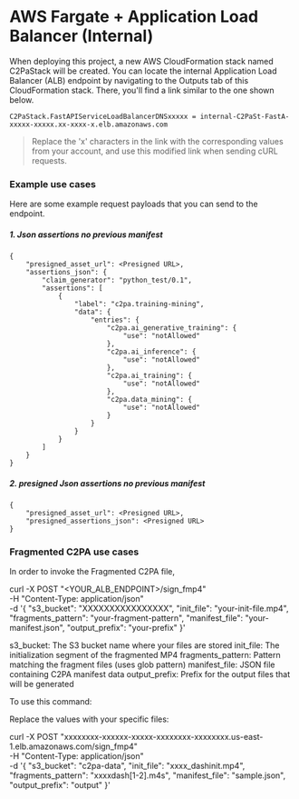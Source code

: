 # AWS Fargate + Application Load Balancer (Internal)

When deploying this project, a new AWS CloudFormation stack named C2PaStack will be created. You can locate the internal Application Load Balancer (ALB) endpoint by navigating to the Outputs tab of this CloudFormation stack. There, you'll find a link similar to the one shown below.

```
C2PaStack.FastAPIServiceLoadBalancerDNSxxxxx = internal-C2PaSt-FastA-xxxxx-xxxxx.xx-xxxx-x.elb.amazonaws.com
```

> Replace the 'x' characters in the link with the corresponding values from your account, and use this modified link when sending cURL requests.

### Example use cases

Here are some example request payloads that you can send to the endpoint.

##### 1. Json assertions no previous manifest

```
{
    "presigned_asset_url": <Presigned URL>,
    "assertions_json": {
        "claim_generator": "python_test/0.1",
        "assertions": [
            {
                "label": "c2pa.training-mining",
                "data": {
                    "entries": {
                        "c2pa.ai_generative_training": {
                            "use": "notAllowed"
                        },
                        "c2pa.ai_inference": {
                            "use": "notAllowed"
                        },
                        "c2pa.ai_training": {
                            "use": "notAllowed"
                        },
                        "c2pa.data_mining": {
                            "use": "notAllowed"
                        }
                    }
                }
            }
        ]
    }
}
```

##### 2. presigned Json assertions no previous manifest

```
{
    "presigned_asset_url": <Presigned URL>,
    "presigned_assertions_json": <Presigned URL>
}
```

### Fragmented C2PA use cases

In order to invoke the Fragmented C2PA file, 

curl -X POST "<YOUR_ALB_ENDPOINT>/sign_fmp4" \
-H "Content-Type: application/json" \
-d '{
    "s3_bucket": "XXXXXXXXXXXXXXXX",
    "init_file": "your-init-file.mp4",
    "fragments_pattern": "your-fragment-pattern",
    "manifest_file": "your-manifest.json",
    "output_prefix": "your-prefix"
}'


s3_bucket: The S3 bucket name where your files are stored
init_file: The initialization segment of the fragmented MP4
fragments_pattern: Pattern matching the fragment files (uses glob pattern)
manifest_file: JSON file containing C2PA manifest data
output_prefix: Prefix for the output files that will be generated

To use this command:

Replace the values with your specific files:

curl -X POST "xxxxxxxx-xxxxxx-xxxxx-xxxxxxxx-xxxxxxxx.us-east-1.elb.amazonaws.com/sign_fmp4" \
-H "Content-Type: application/json" \
-d '{
    "s3_bucket": "c2pa-data",
    "init_file": "xxxx_dashinit.mp4",
    "fragments_pattern": "xxxxdash[1-2].m4s",
    "manifest_file": "sample.json",
    "output_prefix": "output"
}'

